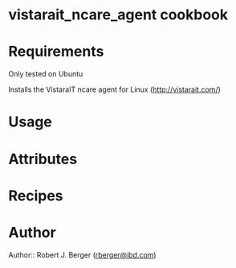 # vistarait_ncare_agent cookbook

# Requirements

Only tested on Ubuntu

Installs the VistaraIT ncare agent for Linux (http://vistarait.com/)

# Usage

# Attributes

# Recipes

# Author

Author:: Robert J. Berger (rberger@ibd.com)
